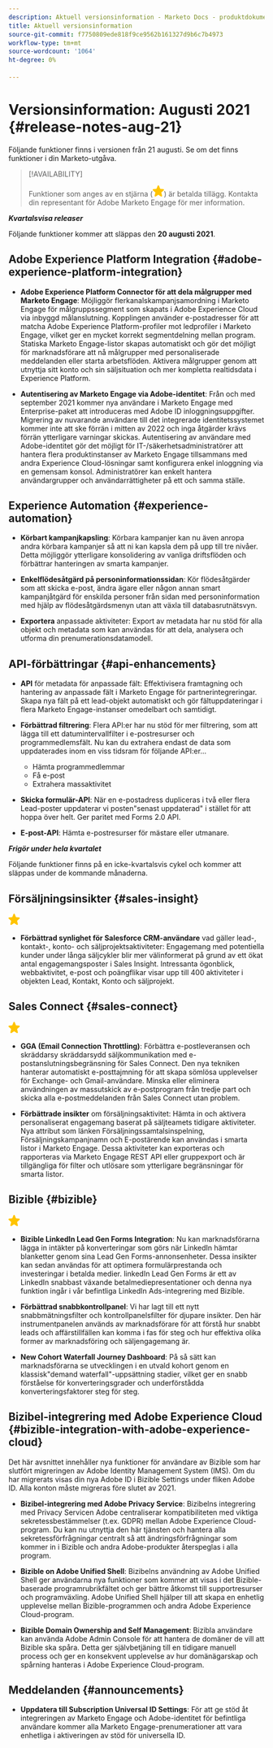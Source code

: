 ```yaml
---
description: Aktuell versionsinformation - Marketo Docs - produktdokumentation
title: Aktuell versionsinformation
source-git-commit: f7750809ede818f9ce9562b161327d9b6c7b4973
workflow-type: tm+mt
source-wordcount: '1064'
ht-degree: 0%

---
```


# Versionsinformation: Augusti 2021 {#release-notes-aug-21}

Följande funktioner finns i versionen från 21 augusti. Se om det finns funktioner i din Marketo-utgåva.

>[!AVAILABILITY]
>
>Funktioner som anges av en stjärna (![](assets/yellow-star.png)) är betalda tillägg. Kontakta din representant för Adobe Marketo Engage för mer information.

**_Kvartalsvisa releaser_**

Följande funktioner kommer att släppas den **20 augusti 2021**.

## Adobe Experience Platform Integration {#adobe-experience-platform-integration}

* **Adobe Experience Platform Connector för att dela målgrupper med Marketo Engage**: Möjliggör flerkanalskampanjsamordning i Marketo Engage för målgruppssegment som skapats i Adobe Experience Cloud via inbyggd målanslutning. Kopplingen använder e-postadresser för att matcha Adobe Experience Platform-profiler mot ledprofiler i Marketo Engage, vilket ger en mycket korrekt segmentdelning mellan program. Statiska Marketo Engage-listor skapas automatiskt och gör det möjligt för marknadsförare att nå målgrupper med personaliserade meddelanden eller starta arbetsflöden. Aktivera målgrupper genom att utnyttja sitt konto och sin säljsituation och mer kompletta realtidsdata i Experience Platform.

* **Autentisering av Marketo Engage via Adobe-identitet**: Från och med september 2021 kommer nya användare i Marketo Engage med Enterprise-paket att introduceras med Adobe ID inloggningsuppgifter. Migrering av nuvarande användare till det integrerade identitetssystemet kommer inte att ske förrän i mitten av 2022 och inga åtgärder krävs förrän ytterligare varningar skickas. Autentisering av användare med Adobe-identitet gör det möjligt för IT-/säkerhetsadministratörer att hantera flera produktinstanser av Marketo Engage tillsammans med andra Experience Cloud-lösningar samt konfigurera enkel inloggning via en gemensam konsol. Administratörer kan enkelt hantera användargrupper och användarrättigheter på ett och samma ställe.

## Experience Automation {#experience-automation}

* **Körbart kampanjkapsling**: Körbara kampanjer kan nu även anropa andra körbara kampanjer så att ni kan kapsla dem på upp till tre nivåer. Detta möjliggör ytterligare konsolidering av vanliga driftsflöden och förbättrar hanteringen av smarta kampanjer.

* **Enkelflödesåtgärd på personinformationssidan**: Kör flödesåtgärder som att skicka e-post, ändra ägare eller någon annan smart kampanjåtgärd för enskilda personer från sidan med personinformation med hjälp av flödesåtgärdsmenyn utan att växla till databasrutnätsvyn.

* **Exportera** anpassade aktiviteter: Export av metadata har nu stöd för alla objekt och metadata som kan användas för att dela, analysera och utforma din prenumerationsdatamodell.

## API-förbättringar {#api-enhancements}

* **API** för metadata för anpassade fält: Effektivisera framtagning och hantering av anpassade fält i Marketo Engage för partnerintegreringar. Skapa nya fält på ett lead-objekt automatiskt och gör fältuppdateringar i flera Marketo Engage-instanser omedelbart och samtidigt.

* **Förbättrad filtrering**: Flera API:er har nu stöd för mer filtrering, som att lägga till ett datumintervallfilter i e-postresurser och programmedlemsfält. Nu kan du extrahera endast de data som uppdaterades inom en viss tidsram för följande API:er...
   * Hämta programmedlemmar
   * Få e-post
   * Extrahera massaktivitet

* **Skicka formulär-API**: När en e-postadress dupliceras i två eller flera Lead-poster uppdaterar vi posten&quot;senast uppdaterad&quot; i stället för att hoppa över helt. Ger paritet med Forms 2.0 API.

* **E-post-API**: Hämta e-postresurser för mästare eller utmanare.

**_Frigör under hela kvartalet_**

Följande funktioner finns på en icke-kvartalsvis cykel och kommer att släppas under de kommande månaderna.

## Försäljningsinsikter {#sales-insight}

![(stjärna)](assets/yellow-star.png)

* **Förbättrad synlighet för Salesforce CRM-användare** vad gäller lead-, kontakt-, konto- och säljprojektsaktiviteter: Engagemang med potentiella kunder under långa säljcykler blir mer välinformerat på grund av ett ökat antal engagemangsposter i Sales Insight. Intressanta ögonblick, webbaktivitet, e-post och poängflikar visar upp till 400 aktiviteter i objekten Lead, Kontakt, Konto och säljprojekt.

## Sales Connect {#sales-connect}

![(stjärna)](assets/yellow-star.png)

* **GGA (Email Connection Throttling)**: Förbättra e-postleveransen och skräddarsy skräddarsydd säljkommunikation med e-postanslutningsbegränsning för Sales Connect. Den nya tekniken hanterar automatiskt e-posttajmning för att skapa sömlösa upplevelser för Exchange- och Gmail-användare. Minska eller eliminera användningen av massutskick av e-postprogram från tredje part och skicka alla e-postmeddelanden från Sales Connect utan problem.

* **Förbättrade insikter** om försäljningsaktivitet: Hämta in och aktivera personaliserat engagemang baserat på säljteamets tidigare aktiviteter. Nya attribut som länken Försäljningssamtalsinspelning, Försäljningskampanjnamn och E-postärende kan användas i smarta listor i Marketo Engage.  Dessa aktiviteter kan exporteras och rapporteras via Marketo Engage REST API eller gruppexport och är tillgängliga för filter och utlösare som ytterligare begränsningar för smarta listor.

## Bizible {#bizible}

![](assets/yellow-star.png)

* **Bizible LinkedIn Lead Gen Forms Integration**: Nu kan marknadsförarna lägga in intäkter på konverteringar som görs när LinkedIn hämtar blanketter genom sina Lead Gen Forms-annonsenheter. Dessa insikter kan sedan användas för att optimera formulärprestanda och investeringar i betalda medier. linkedIn Lead Gen Forms är ett av LinkedIn snabbast växande betalmediepresentationer och denna nya funktion ingår i vår befintliga LinkedIn Ads-integrering med Bizible. 
 
* **Förbättrad snabbkontrollpanel**: Vi har lagt till ett nytt snabbmätningsfilter och kontrollpanelsfilter för djupare insikter. Den här instrumentpanelen används av marknadsförare för att förstå hur snabbt leads och affärstillfällen kan komma i fas för steg och hur effektiva olika former av marknadsföring och säljengagemang är.

* **New Cohort Waterfall Journey Dashboard**: På så sätt kan marknadsförarna se utvecklingen i en utvald kohort genom en klassisk&quot;demand waterfall&quot;-uppsättning stadier, vilket ger en snabb förståelse för konverteringsgrader och underförstådda konverteringsfaktorer steg för steg.

## Bizibel-integrering med Adobe Experience Cloud {#bizible-integration-with-adobe-experience-cloud}

Det här avsnittet innehåller nya funktioner för användare av Bizible som har slutfört migreringen av Adobe Identity Management System (IMS). Om du har migrerats visas din nya Adobe ID i Bizible Settings under fliken Adobe ID. Alla konton måste migreras före slutet av 2021.

* **Bizibel-integrering med Adobe Privacy Service**: Bizibelns integrering med Privacy Servicen Adobe centraliserar kompatibiliteten med viktiga sekretessbestämmelser (t.ex. GDPR) mellan Adobe Experience Cloud-program. Du kan nu utnyttja den här tjänsten och hantera alla sekretessförfrågningar centralt så att ändringsförfrågningar som kommer in i Bizible och andra Adobe-produkter återspeglas i alla program.

* **Bizible on Adobe Unified Shell**: Bizibelns användning av Adobe Unified Shell ger användarna nya funktioner som kommer att visas i det Bizible-baserade programrubrikfältet och ger bättre åtkomst till supportresurser och programväxling. Adobe Unified Shell hjälper till att skapa en enhetlig upplevelse mellan Bizible-programmen och andra Adobe Experience Cloud-program.

* **Bizible Domain Ownership and Self Management**: Bizibla användare kan använda Adobe Admin Console för att hantera de domäner de vill att Bizible ska spåra. Detta ger självbetjäning till en tidigare manuell process och ger en konsekvent upplevelse av hur domänägarskap och spårning hanteras i Adobe Experience Cloud-program.

## Meddelanden {#announcements}

* **Uppdatera till Subscription Universal ID Settings**: För att ge stöd åt integreringen av Marketo Engage och Adobe-identitet för befintliga användare kommer alla Marketo Engage-prenumerationer att vara enhetliga i aktiveringen av stöd för universella ID.
